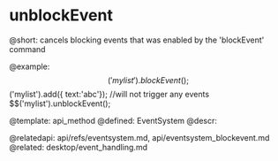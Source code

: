 unblockEvent
=============



@short:
	cancels blocking events that was enabled by the 'blockEvent' command

@example:
$$('mylist').blockEvent();
$$('mylist').add({ text:'abc'}); //will not trigger any events 
$$('mylist').unblockEvent();


@template:	api_method
@defined:	EventSystem	
@descr:


@relatedapi: 
	api/refs/eventsystem.md,
	api/eventsystem_blockevent.md
@related:
	desktop/event_handling.md